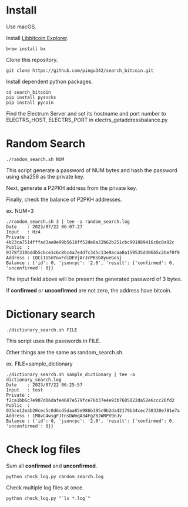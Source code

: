 # Install

Use macOS.

Install [Libbitcoin Explorer](https://github.com/libbitcoin/libbitcoin-explorer/tree/version3).

    brew install bx

Clone this repository.

    git clone https://github.com/pingu342/search_bitcoin.git

Install dependent python packages.

    cd search_bitcoin
    pip install pysocks
    pip install pycoin

Find the Electrum Server and set its hostname and port number to ELECTRS_HOST, ELECTRS_PORT in electrs_getaddressbalance.py

# Random Search

    ./random_search.sh NUM

This script generate a password of NUM bytes and hash the password using sha256 as the private key.

Next, generate a P2PKH address from the private key.

Finally, check the balance of P2PKH addresses.

ex. NUM=3

    ./random_search.sh 3 | tee -a random_search.log
    Date    : 2023/07/22 06:07:27
    Input   : Hz4
    Private : 4b23ca7514fffad3ae8e99b5618ff52de8a32b62b251cbc991889416c8c8a92c
    Public  : 0378f310bddb5cbce1c6c8bc4a7e4d7c3d5c13e9acaa8a159535dd06b5c2bef0f9
    Address : 1QCi1GSnYovFdiDEVjArJrPKsb8yueGosj
    Balance : {'id': 0, 'jsonrpc': '2.0', 'result': {'confirmed': 0, 'unconfirmed': 0}}

The input field above will be present the generated password of 3 bytes.

If **confirmed** or **unconfirmed** are not zero, the address have bitcoin.

# Dictionary search

    ./dictionary_search.sh FILE

This script uses the passwords in FILE.

Other things are the same as random_search.sh.

ex. FILE=sample_dictionary

    ./dictionary_search.sh sample_dictionary | tee -a dictionary_search.log
    Date    : 2023/07/22 06:25:57
    Input   : test
    Private : f2ca1bb6c7e907d06dafe4687e579fce76b37e4e93b7605022da52e6ccc26fd2
    Public  : 035ce12eab20cec5c0d6cd5daa85e986b195c9b2da42179b34cec738330e781e7a
    Address : 1M8vC4wsgFJtnsDWmqA34FgZ8JWRPV9nJv
    Balance : {'id': 0, 'jsonrpc': '2.0', 'result': {'confirmed': 0, 'unconfirmed': 0}}

# Check log files

Sum all **confirmed** and **unconfirmed**.

    python check_log.py random_search.log

Check multiple log files at once.

    python check_log.py "`ls *.log`"




